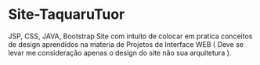 # Site-TaquaruTuor
 JSP, CSS, JAVA, Bootstrap 
 Site com intuito de colocar em pratica conceitos de design aprendidos na materia de Projetos de Interface WEB
 ( Deve se levar me consideração apenas o design do site não sua arquitetura ).
